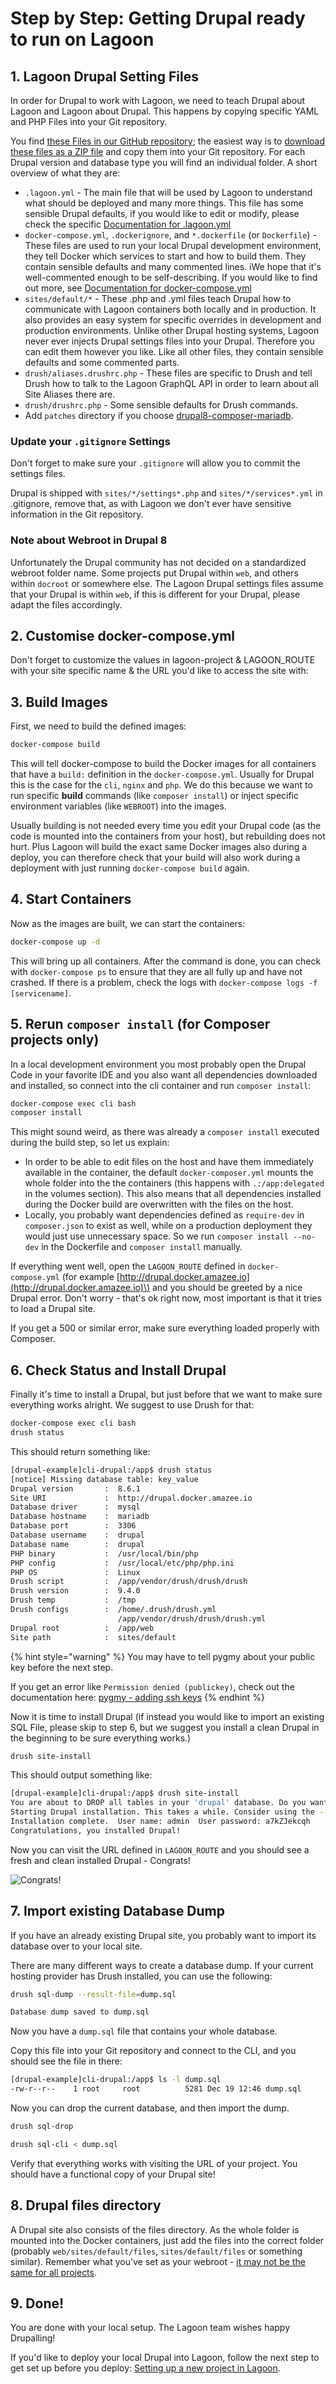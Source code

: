 # Step by Step: Getting Drupal ready to run on Lagoon

## 1. Lagoon Drupal Setting Files

In order for Drupal to work with Lagoon, we need to teach Drupal about Lagoon and Lagoon about Drupal. This happens by copying specific YAML and PHP Files into your Git repository.

You find [these Files in our GitHub repository](https://github.com/amazeeio/lagoon/tree/master/docs/using_lagoon/drupal); the easiest way is to [download these files as a ZIP file](https://minhaskamal.github.io/DownGit/#/home?url=https://github.com/amazeeio/lagoon/tree/master/docs/using_lagoon/drupal) and copy them into your Git repository. For each Drupal version and database type you will find an individual folder. A short overview of what they are:

* `.lagoon.yml` - The main file that will be used by Lagoon to understand what should be deployed and many more things. This file has some sensible Drupal defaults, if you would like to edit or modify, please check the specific [Documentation for .lagoon.yml](../using-lagoon/lagoon-yml.md)
* `docker-compose.yml`, `.dockerignore`, and `*.dockerfile` \(or `Dockerfile`\) - These files are used to run your local Drupal development environment, they tell Docker which services to start and how to build them. They contain sensible defaults and many commented lines. iWe hope that it's well-commented enough to be self-describing. If you would like to find out more, see [Documentation for docker-compose.yml](../using-lagoon/docker-compose-yml.md)
* `sites/default/*` - These .php and .yml files teach Drupal how to communicate with Lagoon containers both locally and in production. It also provides an easy system for specific overrides in development and production environments. Unlike other Drupal hosting systems, Lagoon never ever injects Drupal settings files into your Drupal. Therefore you can edit them however you like. Like all other files, they contain sensible defaults and some commented parts.
* `drush/aliases.drushrc.php` - These files are specific to Drush and tell Drush how to talk to the Lagoon GraphQL API in order to learn about all Site Aliases there are.
* `drush/drushrc.php` - Some sensible defaults for Drush commands.
* Add `patches` directory if you choose [drupal8-composer-mariadb](https://github.com/amazeeio/lagoon/tree/master/docs/using_lagoon/drupal/drupal8-composer-mariadb).

### Update your `.gitignore` Settings

Don't forget to make sure your `.gitignore` will allow you to commit the settings files.

Drupal is shipped with `sites/*/settings*.php` and `sites/*/services*.yml` in .gitignore, remove that, as with Lagoon we don't ever have sensitive information in the Git repository.

### Note about Webroot in Drupal 8

Unfortunately the Drupal community has not decided on a standardized webroot folder name. Some projects put Drupal within `web`, and others within `docroot` or somewhere else. The Lagoon Drupal settings files assume that your Drupal is within `web`, if this is different for your Drupal, please adapt the files accordingly.

## 2. Customise docker-compose.yml

Don't forget to customize the values in lagoon-project & LAGOON\_ROUTE with your site specific name & the URL you'd like to access the site with:

## 3. Build Images

First, we need to build the defined images:

```bash
docker-compose build
```

This will tell docker-compose to build the Docker images for all containers that have a `build:` definition in the `docker-compose.yml`. Usually for Drupal this is the case for the `cli`, `nginx` and `php`. We do this because we want to run specific **build** commands \(like `composer install`\) or inject specific environment variables \(like `WEBROOT`\) into the images.

Usually building is not needed every time you edit your Drupal code \(as the code is mounted into the containers from your host\), but rebuilding does not hurt. Plus Lagoon will build the exact same Docker images also during a deploy, you can therefore check that your build will also work during a deployment with just running `docker-compose build` again.

## 4. Start Containers

Now as the images are built, we can start the containers:

```bash
docker-compose up -d
```

This will bring up all containers. After the command is done, you can check with `docker-compose ps` to ensure that they are all fully up and have not crashed. If there is a problem, check the logs with `docker-compose logs -f [servicename]`.

## 5. Rerun `composer install` \(for Composer projects only\)

In a local development environment you most probably open the Drupal Code in your favorite IDE and you also want all dependencies downloaded and installed, so connect into the cli container and run `composer install`:

```bash
docker-compose exec cli bash
composer install
```

This might sound weird, as there was already a `composer install` executed during the build step, so let us explain:

* In order to be able to edit files on the host and have them immediately available in the container, the default `docker-composer.yml` mounts the whole folder into the the containers \(this happens with `.:/app:delegated` in the volumes section\). This also means that all dependencies installed during the Docker build are overwritten with the files on the host.
* Locally, you probably want dependencies defined as `require-dev` in `composer.json` to exist as well, while on a production deployment they would just use unnecessary space. So we run `composer install --no-dev` in the Dockerfile and `composer install` manually.

If everything went well, open the `LAGOON_ROUTE` defined in `docker-compose.yml` \(for example [http://drupal.docker.amazee.io](http://drupal.docker.amazee.io)\) and you should be greeted by a nice Drupal error. Don't worry - that's ok right now, most important is that it tries to load a Drupal site.

If you get a 500 or similar error, make sure everything loaded properly with Composer.

## 6. Check Status and Install Drupal

Finally it's time to install a Drupal, but just before that we want to make sure everything works alright. We suggest to use Drush for that:

```bash
docker-compose exec cli bash
drush status
```

This should return something like:

```bash
[drupal-example]cli-drupal:/app$ drush status
[notice] Missing database table: key_value
Drupal version       :  8.6.1
Site URI             :  http://drupal.docker.amazee.io
Database driver      :  mysql
Database hostname    :  mariadb
Database port        :  3306
Database username    :  drupal
Database name        :  drupal
PHP binary           :  /usr/local/bin/php
PHP config           :  /usr/local/etc/php/php.ini
PHP OS               :  Linux
Drush script         :  /app/vendor/drush/drush/drush
Drush version        :  9.4.0
Drush temp           :  /tmp
Drush configs        :  /home/.drush/drush.yml
                        /app/vendor/drush/drush/drush.yml
Drupal root          :  /app/web
Site path            :  sites/default
```

{% hint style="warning" %}
You may have to tell pygmy about your public key before the next step.

If you get an error like `Permission denied (publickey)`,  check out the documentation here: [pygmy - adding ssh keys](https://pygmy.readthedocs.io/en/master/usage/#adding-ssh-keys)
{% endhint %}

Now it is time to install Drupal \(if instead you would like to import an existing SQL File, please skip to step 6, but we suggest you install a clean Drupal in the beginning to be sure everything works.\)

```bash
drush site-install
```

This should output something like:

```bash
[drupal-example]cli-drupal:/app$ drush site-install
You are about to DROP all tables in your 'drupal' database. Do you want to continue? (y/n): y
Starting Drupal installation. This takes a while. Consider using the --notify global option.
Installation complete.  User name: admin  User password: a7kZJekcqh
Congratulations, you installed Drupal!
```

Now you can visit the URL defined in `LAGOON_ROUTE` and you should see a fresh and clean installed Drupal - Congrats!

![Congrats!](https://media.giphy.com/media/XreQmk7ETCak0/giphy.gif)

## 7. Import existing Database Dump

If you have an already existing Drupal site, you probably want to import its database over to your local site.

There are many different ways to create a database dump. If your current hosting provider has Drush installed, you can use the following:

```bash
drush sql-dump --result-file=dump.sql

Database dump saved to dump.sql
```

Now you have a `dump.sql` file that contains your whole database.

Copy this file into your Git repository and connect to the CLI, and you should see the file in there:

```bash
[drupal-example]cli-drupal:/app$ ls -l dump.sql
-rw-r--r--    1 root     root          5281 Dec 19 12:46 dump.sql
```

Now you can drop the current database, and then import the dump.

```bash
drush sql-drop

drush sql-cli < dump.sql
```

Verify that everything works with visiting the URL of your project. You should have a functional copy of your Drupal site!

## 8. Drupal files directory

A Drupal site also consists of the files directory. As the whole folder is mounted into the Docker containers, just add the files into the correct folder \(probably `web/sites/default/files`, `sites/default/files` or something similar\). Remember what you've set as your webroot - [it may not be the same for all projects](step-by-step-getting-drupal-ready-to-run-on-lagoon.md#note-about-webroot-in-drupal-8).

## 9. Done!

You are done with your local setup. The Lagoon team wishes happy Drupalling!

If you'd like to deploy your local Drupal into Lagoon, follow the next step to get set up before you deploy: [Setting up a new project in Lagoon](../setup_project.md).

